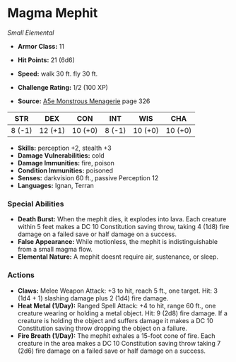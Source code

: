 # Magma Mephit

*Small* *Elemental*

- **Armor Class:** 11
- **Hit Points:** 21 (6d6)
- **Speed:** walk 30 ft. fly 30 ft.

- **Challenge Rating:** 1/2 (100 XP)
- **Source:** [A5e Monstrous Menagerie](https://enpublishingrpg.com/products/level-up-monstrous-menagerie-a5e) page 326

| STR | DEX | CON | INT | WIS | CHA |
| --- | --- | --- | --- | --- | --- |
| 8 (-1) | 12 (+1) | 10 (+0) | 8 (-1) | 10 (+0) | 10 (+0) |

- **Skills:** perception +2, stealth +3
- **Damage Vulnerabilities:** cold
- **Damage Immunities:** fire, poison
- **Condition Immunities:** poisoned
- **Senses:** darkvision 60 ft., passive Perception 12
- **Languages:** Ignan, Terran

### Special Abilities

- **Death Burst:** When the mephit dies, it explodes into lava. Each creature within 5 feet makes a DC 10 Constitution saving throw, taking 4 (1d8) fire damage on a failed save or half damage on a success.
- **False Appearance:** While motionless, the mephit is indistinguishable from a small magma flow.
- **Elemental Nature:** A mephit doesnt require air, sustenance, or sleep.

### Actions

- **Claws:** Melee Weapon Attack: +3 to hit, reach 5 ft., one target. Hit: 3 (1d4 + 1) slashing damage plus 2 (1d4) fire damage.
- **Heat Metal (1/Day):** Ranged Spell Attack: +4 to hit, range 60 ft., one creature wearing or holding a metal object. Hit: 9 (2d8) fire damage. If a creature is holding the object and suffers damage  it makes a DC 10 Constitution saving throw  dropping the object on a failure.
- **Fire Breath (1/Day):** The mephit exhales a 15-foot cone of fire. Each creature in the area makes a DC 10 Constitution saving throw  taking 7 (2d6) fire damage on a failed save or half damage on a success.


